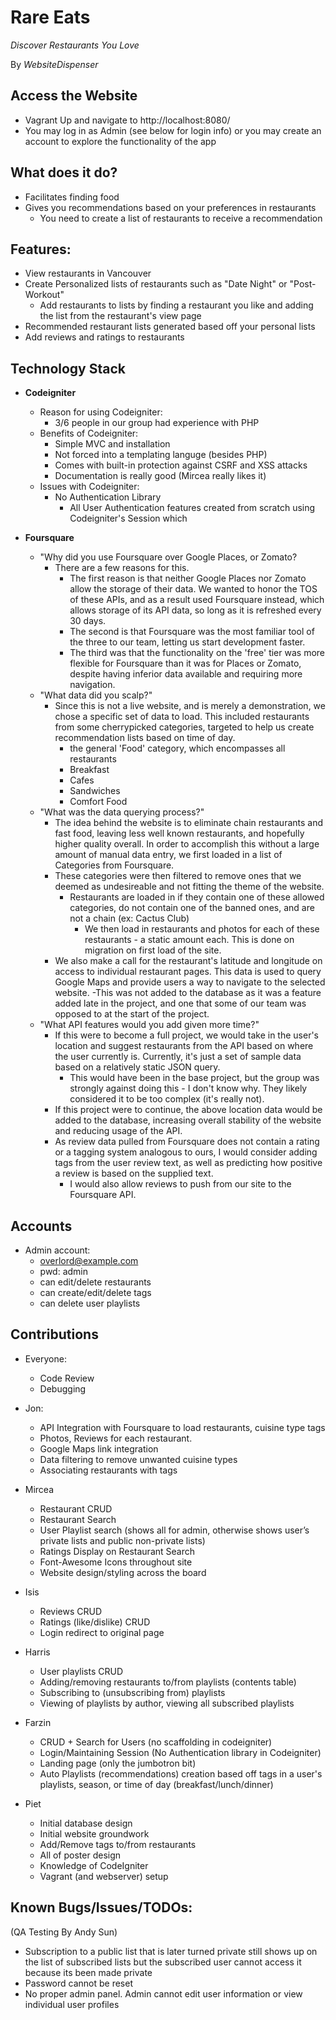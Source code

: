 # Rare Eats

_Discover Restaurants You Love_

By _WebsiteDispenser_

## Access the Website

- Vagrant Up and navigate to http://localhost:8080/
- You may log in as Admin (see below for login info) or you may create an account to explore the functionality of the app

## What does it do?

- Facilitates finding food
- Gives you recommendations based on your preferences in restaurants
    - You need to create a list of restaurants to receive a recommendation

## Features:

- View restaurants in Vancouver
- Create Personalized lists of restaurants such as "Date Night" or "Post-Workout"
    - Add restaurants to lists by finding a restaurant you like and adding the list from the restaurant's view page
- Recommended restaurant lists generated based off your personal lists
- Add reviews and ratings to restaurants

## Technology Stack

- **Codeigniter**
    - Reason for using Codeigniter:
        - 3/6 people in our group had experience with PHP
    - Benefits of Codeigniter:
        - Simple MVC and installation
        - Not forced into a templating languge (besides PHP)
        - Comes with built-in protection against CSRF and XSS attacks
        - Documentation is really good (Mircea really likes it)
    - Issues with Codeigniter:
        - No Authentication Library
            - All User Authentication features created from scratch using Codeigniter's Session which

- **Foursquare**
    - "Why did you use Foursquare over Google Places, or Zomato?
        - There are a few reasons for this.
            - The first reason is that neither Google Places nor Zomato allow the storage of their data.  We wanted to honor the TOS of these APIs, and as a result used Foursquare instead, which allows storage of its API data, so long as it is refreshed every 30 days.
            - The second is that Foursquare was the most familiar tool of the three to our team, letting us start development faster.
            - The third was that the functionality on the 'free' tier was more flexible for Foursquare than it was for Places or Zomato, despite having inferior data available and requiring more navigation.
    - "What data did you scalp?"
        - Since this is not a live website, and is merely a demonstration, we chose a specific set of data to load.  This included restaurants from some cherrypicked categories, targeted to help us create recommendation lists based on time of day.
            - the general 'Food' category, which encompasses all restaurants
            - Breakfast
            - Cafes
            - Sandwiches
            - Comfort Food
    - "What was the data querying process?"
        - The idea behind the website is to eliminate chain restaurants and fast food, leaving less well known restaurants, and hopefully higher quality overall.  In order to accomplish this without a large amount of manual data entry, we first loaded in a list of Categories from Foursquare.
        - These categories were then filtered to remove ones that we deemed as undesireable and not fitting the theme of the website.
            - Restaurants are loaded in if they contain one of these allowed categories, do not contain one of the banned ones, and are not a chain (ex: Cactus Club)
                - We then load in restaurants and photos for each of these restaurants - a static amount each.  This is done on migration on first load of the site.
        - We also make a call for the restaurant's latitude and longitude on access to individual restaurant pages.  This data is used to query Google Maps and provide users a way to navigate to the selected website.
            -This was not added to the database as it was a feature added late in the project, and one that some of our team was opposed to at the start of the project.
    - "What API features would you add given more time?"
        - If this were to become a full project, we would take in the user's location and suggest restaurants from the API based on where the user currently is.  Currently, it's just a set of sample data based on a relatively static JSON query.
            - This would have been in the base project, but the group was strongly against doing this - I don't know why.  They likely considered it to be too complex (it's really not).
        - If this project were to continue, the above location data would be added to the database, increasing overall stability of the website and reducing usage of the API.
        - As review data pulled from Foursquare does not contain a rating or a tagging system analogous to ours, I would consider adding tags from the user review text, as well as predicting how positive a review is based on the supplied text.
            - I would also allow reviews to push from our site to the Foursquare API.

## Accounts

- Admin account:
    - overlord@example.com
    - pwd: admin
    - can edit/delete restaurants
    - can create/edit/delete tags
    - can delete user playlists

## Contributions

- Everyone:
    - Code Review
    - Debugging

- Jon:
    - API Integration with Foursquare to load restaurants, cuisine type tags
    - Photos, Reviews for each restaurant.
    - Google Maps link integration
    - Data filtering to remove unwanted cuisine types
    - Associating restaurants with tags

- Mircea
    - Restaurant CRUD
    - Restaurant Search
    - User Playlist search (shows all for admin, otherwise shows user’s private lists and public non-private lists)
    - Ratings Display on Restaurant Search
    - Font-Awesome Icons throughout site
    - Website design/styling across the board

- Isis
    - Reviews CRUD
    - Ratings (like/dislike) CRUD
    - Login redirect to original page

- Harris
    - User playlists CRUD
    - Adding/removing restaurants to/from playlists (contents table)
    - Subscribing to (unsubscribing from) playlists
    - Viewing of playlists by author, viewing all subscribed playlists

- Farzin
    - CRUD + Search for Users (no scaffolding in codeigniter)
    - Login/Maintaining Session (No Authentication library in Codeigniter)
    - Landing page (only the jumbotron bit)
    - Auto Playlists (recommendations) creation based off tags in a user's playlists, season, or time of day (breakfast/lunch/dinner)

- Piet
    - Initial database design
    - Initial website groundwork
    - Add/Remove tags to/from restaurants
    - All of poster design
    - Knowledge of CodeIgniter
    - Vagrant (and webserver) setup

## Known Bugs/Issues/TODOs:

(QA Testing By Andy Sun)
- Subscription to a public list that is later turned private still shows up on the list of subscribed lists but the subscribed user cannot access it because its been made private
- Password cannot be reset
- No proper admin panel. Admin cannot edit user information or view individual user profiles

